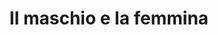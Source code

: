 ---
layout: post
title: Il maschio e la femmina
director: Jean-Luc Godard
year: 1966
cover: /assets/images/il-maschio-e-la-femmina.jpg
---